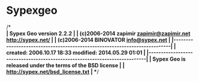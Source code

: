 Sypexgeo
========
/***************************************************************************\
| Sypex Geo                  version 2.2.2                                  |
| (c)2006-2014 zapimir       zapimir@zapimir.net       http://sypex.net/    |
| (c)2006-2014 BINOVATOR     info@sypex.net                                 |
|---------------------------------------------------------------------------|
|     created: 2006.10.17 18:33              modified: 2014.05.29 01:01     |
|---------------------------------------------------------------------------|
| Sypex Geo is released under the terms of the BSD license                  |
|   http://sypex.net/bsd_license.txt                                        |
\***************************************************************************/
